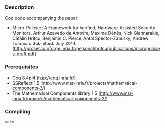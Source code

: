### Description

Coq code accompanying the paper:
- Micro-Policies: A Framework for Verified, Hardware-Assisted Security Monitors. Arthur Azevedo de Amorim, Maxime Dénès, Nick Giannarakis, Cătălin Hriţcu, Benjamin C. Pierce, Antal Spector-Zabusky, Andrew Tolmach. Submitted. July 2014. (http://prosecco.gforge.inria.fr/personal/hritcu/publications/micropolicies-draft.pdf)

### Prerequisites

- Coq 8.4pl4 (http://coq.inria.fr/)
- SSReflect 1.5 (http://www.msr-inria.fr/projects/mathematical-components-2/)
- The Mathematical Components library 1.5
  (http://www.msr-inria.fr/projects/mathematical-components-2/)

### Compiling

    make
